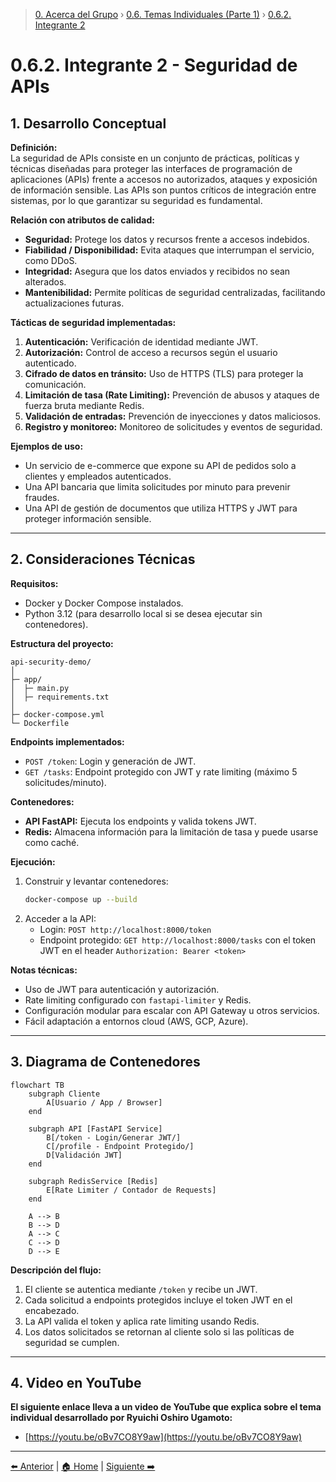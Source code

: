 > [0. Acerca del Grupo](../../0.md) › [0.6. Temas Individuales (Parte 1)](../0.6.md) › [0.6.2. Integrante 2](0.6.2.md)

# 0.6.2. Integrante 2 - Seguridad de APIs

## 1. Desarrollo Conceptual

**Definición:**  
La seguridad de APIs consiste en un conjunto de prácticas, políticas y técnicas diseñadas para proteger las interfaces de programación de aplicaciones (APIs) frente a accesos no autorizados, ataques y exposición de información sensible. Las APIs son puntos críticos de integración entre sistemas, por lo que garantizar su seguridad es fundamental.

**Relación con atributos de calidad:**  
- **Seguridad:** Protege los datos y recursos frente a accesos indebidos.  
- **Fiabilidad / Disponibilidad:** Evita ataques que interrumpan el servicio, como DDoS.  
- **Integridad:** Asegura que los datos enviados y recibidos no sean alterados.  
- **Mantenibilidad:** Permite políticas de seguridad centralizadas, facilitando actualizaciones futuras.

**Tácticas de seguridad implementadas:**  
1. **Autenticación:** Verificación de identidad mediante JWT.  
2. **Autorización:** Control de acceso a recursos según el usuario autenticado.  
3. **Cifrado de datos en tránsito:** Uso de HTTPS (TLS) para proteger la comunicación.  
4. **Limitación de tasa (Rate Limiting):** Prevención de abusos y ataques de fuerza bruta mediante Redis.  
5. **Validación de entradas:** Prevención de inyecciones y datos maliciosos.  
6. **Registro y monitoreo:** Monitoreo de solicitudes y eventos de seguridad.

**Ejemplos de uso:**  
- Un servicio de e-commerce que expone su API de pedidos solo a clientes y empleados autenticados.  
- Una API bancaria que limita solicitudes por minuto para prevenir fraudes.  
- Una API de gestión de documentos que utiliza HTTPS y JWT para proteger información sensible.

---

## 2. Consideraciones Técnicas

**Requisitos:**  
- Docker y Docker Compose instalados.  
- Python 3.12 (para desarrollo local si se desea ejecutar sin contenedores).

**Estructura del proyecto:**  
```
api-security-demo/
│
├─ app/
│  ├─ main.py
│  ├─ requirements.txt
│
├─ docker-compose.yml
└─ Dockerfile
```

**Endpoints implementados:**  
- `POST /token`: Login y generación de JWT.  
- `GET /tasks`: Endpoint protegido con JWT y rate limiting (máximo 5 solicitudes/minuto).

**Contenedores:**  
- **API FastAPI:** Ejecuta los endpoints y valida tokens JWT.  
- **Redis:** Almacena información para la limitación de tasa y puede usarse como caché.

**Ejecución:**  
1. Construir y levantar contenedores:  
   ```bash
   docker-compose up --build
   ```
2. Acceder a la API:  
   - Login: `POST http://localhost:8000/token`  
   - Endpoint protegido: `GET http://localhost:8000/tasks` con el token JWT en el header `Authorization: Bearer <token>`

**Notas técnicas:**  
- Uso de JWT para autenticación y autorización.  
- Rate limiting configurado con `fastapi-limiter` y Redis.  
- Configuración modular para escalar con API Gateway u otros servicios.  
- Fácil adaptación a entornos cloud (AWS, GCP, Azure).

---

## 3. Diagrama de Contenedores

```mermaid
flowchart TB
    subgraph Cliente
        A[Usuario / App / Browser]
    end

    subgraph API [FastAPI Service]
        B[/token - Login/Generar JWT/]
        C[/profile - Endpoint Protegido/]
        D[Validación JWT]
    end

    subgraph RedisService [Redis]
        E[Rate Limiter / Contador de Requests]
    end

    A --> B
    B --> D
    A --> C
    C --> D
    D --> E
```

**Descripción del flujo:**  
1. El cliente se autentica mediante `/token` y recibe un JWT.  
2. Cada solicitud a endpoints protegidos incluye el token JWT en el encabezado.  
3. La API valida el token y aplica rate limiting usando Redis.  
4. Los datos solicitados se retornan al cliente solo si las políticas de seguridad se cumplen.

---

## 4. Video en YouTube

**El siguiente enlace lleva a un video de YouTube que explica sobre el tema individual desarrollado por Ryuichi Oshiro Ugamoto:**  
- [https://youtu.be/oBv7CO8Y9aw](https://youtu.be/oBv7CO8Y9aw)

---

[⬅️ Anterior](../0.6.1/0.6.1.md) | [🏠 Home](../../../README.md) | [Siguiente ➡️](../0.6.3/0.6.3.md)